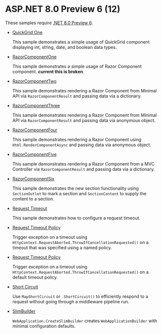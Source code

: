 # ASP.NET 8.0 Preview 6 (12)

These samples require [.NET 8.0 Preview 6](https://github.com/dotnet/installer#table). 


* [QuickGrid One](QuickGridOne)
  
  This sample demonstrates a simple usage of QuickGrid component displaying int, string, date, and boolean data types.

* [RazorComponentOne](RazorComponentOne)

  This sample demonstrates a simple usage of Razor Component component. **current this is broken**.

* [RazorComponentTwo](RazorComponentTwo)

  This sample demonstrates rendering a Razor Component from Minimal API via  `RazorComponentResult` and passing data via a dictionary.

* [RazorComponentThree](RazorComponentThree)

  This sample demonstrates rendering a Razor Component from Minimal API via `RazorComponentResult` and passing data via anonymous object.

* [RazorComponentFour](RazorComponentFour)

  This sample demonstrates rendering a Razor Component using `Html.RenderComponentAsync` and passing data via anonymous object.

* [RazorComponentFive](RazorComponentFive)

  This sample demonstrates rendering a Razor Component from a MVC Controller via `RazorComponentResult` and passing data via a dictionary.

* [RazorComponentSix](RazorComponentSix)

  This sample demonstrates the new section functionality using `SectionOutlet` to mark a section and `SectionContent` to supply the content to a section.

* [Request Timeout](request-timeout)

  This sample demonstrates how to configure a request timeout.

* [Request Timeout Policy](request-timeout-2)

  Trigger exception on a timeout using `HttpContext.RequestAborted.ThrowIfCancellationRequested()` on a timeout that was specified using a named policy.

* [Request Timeout Policy](request-timeout-3)

  Trigger exception on a timeout using `HttpContext.RequestAborted.ThrowIfCancellationRequested()` on a default timeout policy.

* [Short Circuit](map-short-circuit)

  Use `MapShortCircuit` or `.ShortCircuit()` to efficiently respond to a request without going through a middleware pipeline run. 

* [SlimBuilder](slim-builder)

  `WebApplication.CreateSlimBuilder` creates `WebApplicationBuilder` with minimal configuration defaults.

<!-- https://github.com/dotnet/aspnetcore/tree/main/src/Components/Samples/BlazorUnitedApp -->